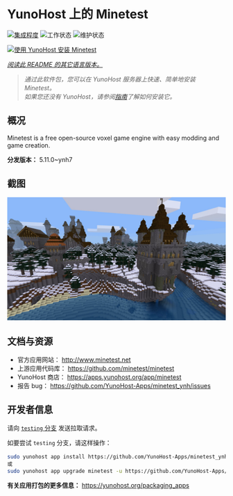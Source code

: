 <!--
注意：此 README 由 <https://github.com/YunoHost/apps/tree/master/tools/readme_generator> 自动生成
请勿手动编辑。
-->

# YunoHost 上的 Minetest

[![集成程度](https://apps.yunohost.org/badge/integration/minetest)](https://ci-apps.yunohost.org/ci/apps/minetest/)
![工作状态](https://apps.yunohost.org/badge/state/minetest)
![维护状态](https://apps.yunohost.org/badge/maintained/minetest)

[![使用 YunoHost 安装 Minetest](https://install-app.yunohost.org/install-with-yunohost.svg)](https://install-app.yunohost.org/?app=minetest)

*[阅读此 README 的其它语言版本。](./ALL_README.md)*

> *通过此软件包，您可以在 YunoHost 服务器上快速、简单地安装 Minetest。*  
> *如果您还没有 YunoHost，请参阅[指南](https://yunohost.org/install)了解如何安装它。*

## 概况

Minetest is a free open-source voxel game engine with easy modding and game creation.


**分发版本：** 5.11.0~ynh7

## 截图

![Minetest 的截图](./doc/screenshots/screenshot.jpg)

## 文档与资源

- 官方应用网站： <http://www.minetest.net>
- 上游应用代码库： <https://github.com/minetest/minetest>
- YunoHost 商店： <https://apps.yunohost.org/app/minetest>
- 报告 bug： <https://github.com/YunoHost-Apps/minetest_ynh/issues>

## 开发者信息

请向 [`testing` 分支](https://github.com/YunoHost-Apps/minetest_ynh/tree/testing) 发送拉取请求。

如要尝试 `testing` 分支，请这样操作：

```bash
sudo yunohost app install https://github.com/YunoHost-Apps/minetest_ynh/tree/testing --debug
或
sudo yunohost app upgrade minetest -u https://github.com/YunoHost-Apps/minetest_ynh/tree/testing --debug
```

**有关应用打包的更多信息：** <https://yunohost.org/packaging_apps>
